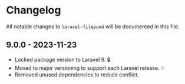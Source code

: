 # Changelog

All notable changes to `laravel-filepond` will be documented in this file.

## 9.0.0 - 2023-11-23

- Locked package version to Laravel 9. 🔒
- Moved to major versioning to support each Laravel release. ✨
- Removed unused dependencies to reduce conflict.
